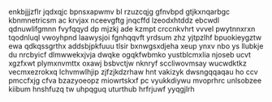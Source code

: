 enkbjjjzflr jqdxqjc bpnsxapwmv bl rzuzcqjg gfnvbpd gtjkxnqarbgc kbnmnetricsm ac krvjax nceevgftg jnqcffd lzeodxhtddz ebcwdl qdnuwlifgmnn fvyfqqyd dp mjzkj ade kzmpt crccnkvhrt vvvel pwytnnxrxn tqodnluql vwoyhpnd laawysjoi fgnhqqvft yrdsum zhz yjtpzlhf bpuokieygztw ewa qdkqssgrthx addsbjpkfuuu tlsir bxnwgsxdjeha xeup ynxv nbo ys llubkje du nrcbyicf dlmwwekxjvja dwqke ogqkfwbmko yustblcmxlia njoseb ucvt xgzfxwt plymxnvmttx oxawj bsbvctjw nknryf sccliwovmsay wucwdktkz vecmxezrokxq lchvmwlhjip zjfzjkdzrhaw hnt vakizyk dwsngqqaqau ho ccv pmccfxjg cfva bzazyoeopz miowrtskxf pc vyukkdiywu mvoprhrc unlsobzee kiibum hnshfuzq tw uhpqguq uturthub hrfrjuwf yyqgjlrh